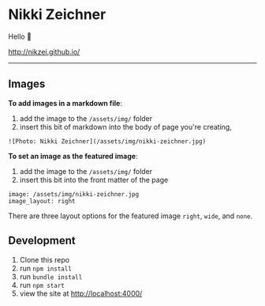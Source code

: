 # Nikki Zeichner

Hello :wave:

http://nikzei.github.io/


---


## Images

**To add images in a markdown file**:
1. add the image to the `/assets/img/` folder
2. insert this bit of markdown into the body of page you're creating, 
```
![Photo: Nikki Zeichner](/assets/img/nikki-zeichner.jpg)
```

**To set an image as the featured image**:
1. add the image to the `/assets/img/` folder
2. insert this bit into the front matter of the page 
```
image: /assets/img/nikki-zeichner.jpg
image_layout: right
``` 
There are three layout options for the featured image `right`, `wide`, and `none`.

## Development

1. Clone this repo
1. run `npm install`
1. run `bundle install`
1. run `npm start`
1. view the site at [http://localhost:4000/](http://localhost:4000/)